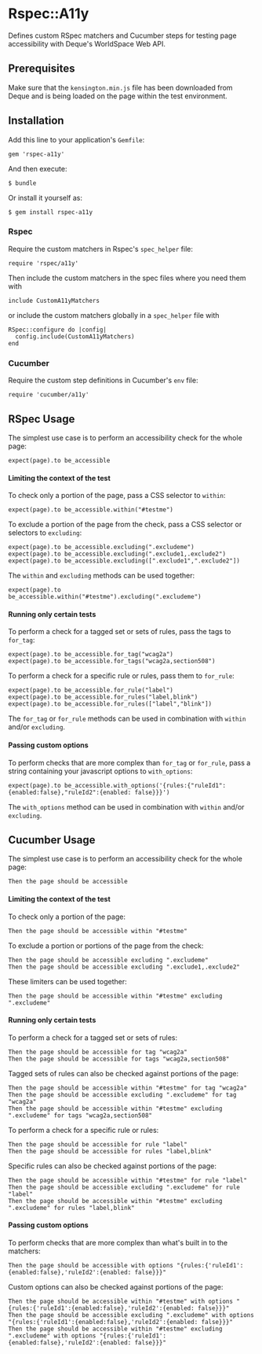 # Rspec::A11y

Defines custom RSpec matchers and Cucumber steps for testing page accessibility with Deque's WorldSpace Web API.

## Prerequisites

Make sure that the `kensington.min.js` file has been downloaded from Deque and is being loaded on the page within the test environment.

## Installation

Add this line to your application's `Gemfile`:

    gem 'rspec-a11y'

And then execute:

    $ bundle

Or install it yourself as:

    $ gem install rspec-a11y

### Rspec

Require the custom matchers in Rspec's `spec_helper` file:

    require 'rspec/a11y'

Then include the custom matchers in the spec files where you need them with

    include CustomA11yMatchers

or include the custom matchers globally in a `spec_helper` file with

    RSpec::configure do |config|
      config.include(CustomA11yMatchers)
    end

### Cucumber

Require the custom step definitions in Cucumber's `env` file:

    require 'cucumber/a11y'

## RSpec Usage

The simplest use case is to perform an accessibility check for the whole page:

    expect(page).to be_accessible

#### Limiting the context of the test

To check only a portion of the page, pass a CSS selector to `within`:

    expect(page).to be_accessible.within("#testme")

To exclude a portion of the page from the check, pass a CSS selector or selectors to `excluding`:

    expect(page).to be_accessible.excluding(".excludeme")
    expect(page).to be_accessible.excluding(".exclude1,.exclude2")
    expect(page).to be_accessible.excluding([".exclude1",".exclude2"])


The `within` and `excluding` methods can be used together:

    expect(page).to be_accessible.within("#testme").excluding(".excludeme")

#### Running only certain tests

To perform a check for a tagged set or sets of rules, pass the tags to `for_tag`:

    expect(page).to be_accessible.for_tag("wcag2a")
    expect(page).to be_accessible.for_tags("wcag2a,section508")

To perform a check for a specific rule or rules, pass them to `for_rule`:

    expect(page).to be_accessible.for_rule("label")
    expect(page).to be_accessible.for_rules("label,blink")
    expect(page).to be_accessible.for_rules(["label","blink"])

The `for_tag` or `for_rule` methods can be used in combination with `within` and/or `excluding`.

#### Passing custom options

To perform checks that are more complex than `for_tag` or `for_rule`, pass a string containing your javascript options to `with_options`:

    expect(page).to be_accessible.with_options('{rules:{"ruleId1":{enabled:false},"ruleId2":{enabled: false}}}')

The `with_options` method can be used in combination with `within` and/or `excluding`.

## Cucumber Usage

The simplest use case is to perform an accessibility check for the whole page:

    Then the page should be accessible

#### Limiting the context of the test

To check only a portion of the page:

    Then the page should be accessible within "#testme"

To exclude a portion or portions of the page from the check:

    Then the page should be accessible excluding ".excludeme"
    Then the page should be accessible excluding ".exclude1,.exclude2"

These limiters can be used together:

    Then the page should be accessible within "#testme" excluding ".excludeme"

#### Running only certain tests

To perform a check for a tagged set or sets of rules:

    Then the page should be accessible for tag "wcag2a"
    Then the page should be accessible for tags "wcag2a,section508"

Tagged sets of rules can also be checked against portions of the page:

    Then the page should be accessible within "#testme" for tag "wcag2a"
    Then the page should be accessible excluding ".excludeme" for tag "wcag2a"
    Then the page should be accessible within "#testme" excluding ".excludeme" for tags "wcag2a,section508"

To perform a check for a specific rule or rules:

    Then the page should be accessible for rule "label"
    Then the page should be accessible for rules "label,blink"

Specific rules can also be checked against portions of the page:

    Then the page should be accessible within "#testme" for rule "label"
    Then the page should be accessible excluding ".excludeme" for rule "label"
    Then the page should be accessible within "#testme" excluding ".excludeme" for rules "label,blink"

#### Passing custom options

To perform checks that are more complex than what's built in to the matchers:

    Then the page should be accessible with options "{rules:{'ruleId1':{enabled:false},'ruleId2':{enabled: false}}}"

Custom options can also be checked against portions of the page:

    Then the page should be accessible within "#testme" with options "{rules:{'ruleId1':{enabled:false},'ruleId2':{enabled: false}}}"
    Then the page should be accessible excluding ".excludeme" with options "{rules:{'ruleId1':{enabled:false},'ruleId2':{enabled: false}}}"
    Then the page should be accessible within "#testme" excluding ".excludeme" with options "{rules:{'ruleId1':{enabled:false},'ruleId2':{enabled: false}}}"
